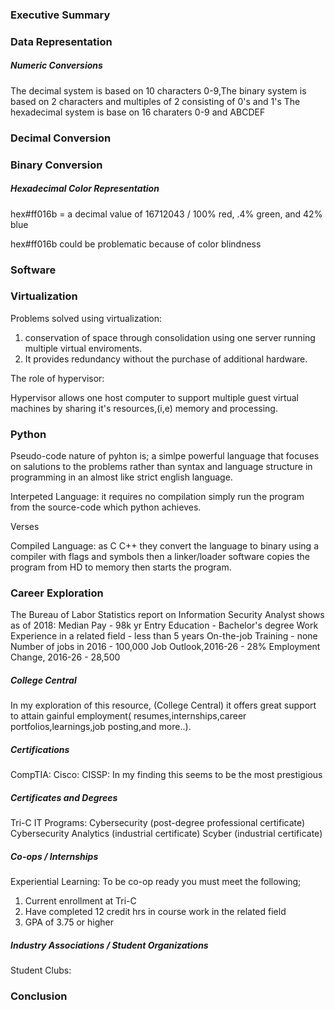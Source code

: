 
### Executive Summary 
### Data Representation
##### Numeric Conversions

The decimal system is based on 10 characters 0-9,The binary system is based on 2 characters and multiples of 2 consisting of 0's and 1's The hexadecimal system is base on 16 charaters 0-9 and ABCDEF


### Decimal Conversion

### Binary Conversion


##### Hexadecimal Color Representation

hex#ff016b = a decimal value of 16712043 / 100% red, .4% green, and 42% blue

hex#ff016b could be problematic because of color blindness


### Software

### Virtualization

Problems solved using virtualization:

1) conservation of space through consolidation using one server running multiple virtual enviroments.
2) It provides redundancy without the purchase of additional hardware.

The role of hypervisor:

Hypervisor allows one host computer to support multiple guest virtual machines by  sharing it's resources,(i,e) memory and processing.


### Python

Pseudo-code nature of pyhton is; a simlpe powerful language that focuses on salutions to the problems rather than syntax and language structure in programming in an almost like strict english language.

Interpeted Language:
it requires no compilation simply run the program from the source-code which python achieves.

Verses

Compiled Language:
as C C++ they convert the language to binary using a compiler with flags and symbols then a linker/loader software copies the program from HD to memory then starts the program.


### Career Exploration

The Bureau of Labor Statistics report on Information Security Analyst shows as of 2018:
Median Pay - 98k yr
Entry Education - Bachelor's degree
Work Experience in a related field - less than 5 years
On-the-job Training - none
Number of jobs in 2016 - 100,000
Job Outlook,2016-26 - 28% 
Employment Change, 2016-26 - 28,500


##### College Central

In my exploration of this resource, (College Central) it offers great support to attain gainful employment( resumes,internships,career portfolios,learnings,job posting,and more..).


##### Certifications

CompTIA:
Cisco:
CISSP:
In my finding this seems to be the most prestigious


##### Certificates and Degrees

Tri-C IT Programs:
Cybersecurity (post-degree professional certificate)
Cybersecurity Analytics (industrial certificate)
Scyber (industrial certificate)


##### Co-ops / Internships
Experiential Learning:
To be co-op ready you must meet the following;
1) Current enrollment at Tri-C
2) Have completed 12 credit hrs in course work in the related field
3) GPA of 3.75 or higher


##### Industry Associations / Student Organizations
Student Clubs:

### Conclusion


